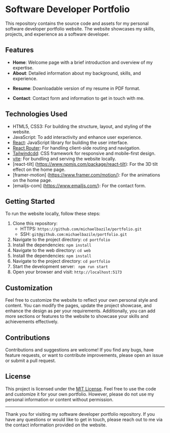 # Software Developer Portfolio

This repository contains the source code and assets for my personal software developer portfolio website. The website showcases my skills, projects, and experience as a software developer.

## Features

- **Home**: Welcome page with a brief introduction and overview of my expertise.
- **About**: Detailed information about my background, skills, and experience.
<!-- - **Projects**: Showcase of my notable projects, including descriptions, technologies used, and links to live demos or repositories. -->
- **Resume**: Downloadable version of my resume in PDF format.
<!-- - **Blog**: Collection of articles or blog posts related to software development or technology. -->
- **Contact**: Contact form and information to get in touch with me.

## Technologies Used

- HTML5, CSS3: For building the structure, layout, and styling of the website.
- JavaScript: To add interactivity and enhance user experience.
- [React](https://reactjs.org/): JavaScript library for building the user interface.
- [React Router](https://reactrouter.com/): For handling client-side routing and navigation.
- [Tailwindcdd](https://tailwindcss.com): CSS framework for responsive and mobile-first design.
- [vite](https://vitejs.dev/): For bundling and serving the website locally.
- [react-tilt] (https://www.npmjs.com/package/react-tilt): For the 3D tilt effect on the home page.
- [framer-motion] (https://www.framer.com/motion/): For the animations on the home page.
- [emailjs-com] (https://www.emailjs.com/): For the contact form.

## Getting Started

To run the website locally, follow these steps:

1. Clone this repository:
   - HTTPS: `https://github.com/michaelbazile/portfolio.git`
   - SSH: `git@github.com:michaelbazile/portfolio.git`
2. Navigate to the project directory: `cd portfolio`
3. Install the dependencies: `npm install`
4. Navigate to the web directory: `cd web`
5. Install the dependencies: `npm install`
6. Navigate to the project directory: `cd portfolio`
7. Start the development server: ` npm run start`
8. Open your browser and visit: `http://localhost:5173`

## Customization

Feel free to customize the website to reflect your own personal style and content. You can modify the pages, update the project showcase, and enhance the design as per your requirements. Additionally, you can add more sections or features to the website to showcase your skills and achievements effectively.

## Contributions

Contributions and suggestions are welcome! If you find any bugs, have feature requests, or want to contribute improvements, please open an issue or submit a pull request.

## License

This project is licensed under the [MIT License](LICENSE). Feel free to use the code and customize it for your own portfolio. However, please do not use my personal information or content without permission.

---

Thank you for visiting my software developer portfolio repository. If you have any questions or would like to get in touch, please reach out to me via the contact information provided on the website.
